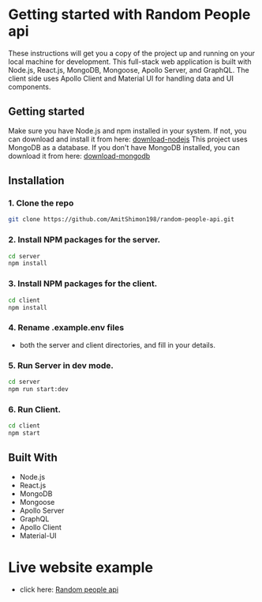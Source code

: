 # Getting started with Random People api
These instructions will get you a copy of the project up and running on your local machine for development.
This full-stack web application is built with Node.js, React.js, MongoDB, Mongoose, Apollo Server, and GraphQL.
The client side uses Apollo Client and Material UI for handling data and UI components.

## Getting started
Make sure you have Node.js and npm installed in your system. If not, you can download and install it from here: [download-nodejs]( https://nodejs.org/)
This project uses MongoDB as a database. If you don't have MongoDB installed, you can download it from here: [download-mongodb](https://www.mongodb.com/try/download/community)

## Installation

### 1. Clone the repo

```sh
git clone https://github.com/AmitShimon198/random-people-api.git
```
### 2. Install NPM packages for the server.

```sh
cd server
npm install
```
### 3. Install NPM packages for the client.

```sh
cd client
npm install
```
### 4. Rename .example.env files
- both the server and client directories, and fill in your details.
### 5. Run Server in dev mode.

```sh
cd server
npm run start:dev
```
### 6. Run Client.

```sh
cd client
npm start
```
## Built With
- Node.js
- React.js
- MongoDB
- Mongoose
- Apollo Server
- GraphQL
- Apollo Client
- Material-UI

# Live website example
- click here: [Random people api](https://purple-beach-0e45a2903.3.azurestaticapps.net)